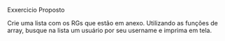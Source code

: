Exxercicio Proposto

Crie uma lista com os RGs que estão em anexo.
Utilizando as funções de array, busque na lista um usuário por seu username e imprima em tela.
